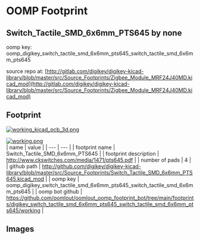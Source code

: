 # OOMP Footprint  
## Switch_Tactile_SMD_6x6mm_PTS645  by none  
  
oomp key: oomp_digikey_switch_tactile_smd_6x6mm_pts645_switch_tactile_smd_6x6mm_pts645  
  
source repo at: [http://gitlab.com/digikey/digikey-kicad-library/blob/master/src/Source_Footprints/Zigbee_Module_MRF24J40MD.kicad_mod](http://gitlab.com/digikey/digikey-kicad-library/blob/master/src/Source_Footprints/Zigbee_Module_MRF24J40MD.kicad_mod)  
## Footprint  
  
[![working_kicad_pcb_3d.png](working_kicad_pcb_3d_600.png)](working_kicad_pcb_3d.png)  
  
[![working.png](working_600.png)](working.png)  
| name | value | 
| --- | --- | 
| footprint name | Switch_Tactile_SMD_6x6mm_PTS645 | 
| footprint description | http://www.ckswitches.com/media/1471/pts645.pdf | 
| number of pads | 4 | 
| github path | http://github.com/digikey/digikey-kicad-library/blob/master/src/Source_Footprints/Switch_Tactile_SMD_6x6mm_PTS645.kicad_mod | 
| oomp key | oomp_digikey_switch_tactile_smd_6x6mm_pts645_switch_tactile_smd_6x6mm_pts645 | 
| oomp bot github | https://github.com/oomlout/oomlout_oomp_footprint_bot/tree/main/footprints/digikey_switch_tactile_smd_6x6mm_pts645_switch_tactile_smd_6x6mm_pts645/working | 
## Images  
